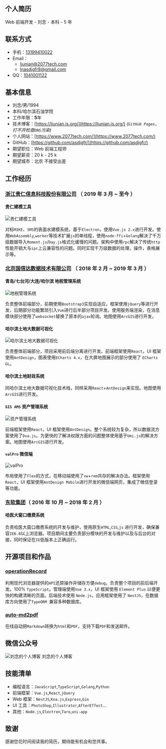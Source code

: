 ## 个人简历

Web 前端开发 - 刘念 - 本科 - 5 年

## 联系方式

- 手机：[13199410022](tel:13199410022)
- Email：
  - [liunian@2077tech.com](mailto:liunian@2077tech.com) 
  - [lnasdjgfr8@gmail.com](mailto:lnasdjgfr8@gmail.com)
- QQ：[1041001122](tencent://message/?uin=1041001122&Site=2077tech.com&Menu=yes)

## 基本信息

- 刘念/男/1994
- 本科/哈尔滨石油学院
- 工作年限：**5**年
- 技术博客：[https://liunian.js.org/](https://liunian.js.org/) _(`GitHub Pages`，打不开检查`DNS`污染)_
- 个人网站：[https://www.2077tech.com/](https://www.2077tech.com/)
- GitHub：[https://github.com/asdjgfr/](https://github.com/asdjgfr/)
- 期望职位：Web 前端工程师
- 期望薪资：20 k - 25 k
- 期望城市：北京 不接受出差

## 工作经历

### [浙江贵仁信息科技股份有限公司](http://www.keepsoft.net/) （ 2019 年 3 月 ~ 至今 ）

#### 贵仁建模工具

![贵仁建模工具](./imgs/gr.png)

对标`MIKE`、`SMS`的表面水建模系统，基于`Electron`，使用`Vue.js 2.x`进行开发。使用`WebAssembly`,`worker`等技术扩展`js`的单线程，使用`node-ffi`+`Golang`解决了千万级数据导入`Moment.js`/`Day.js`格式化缓慢的问题。架构中使用`rpc`解决了传统`http`性能开销大与`ipc`上云兼容性的问题。同时实现千万级数据的处理，操作，表格展示等。

### [北京国信达数据技术有限公司](http://cindata.cn/) （ 2018 年 2 月 ~ 2019 年 3 月 ）

#### 青岛/七台河/大连/哈尔滨 地税管理系统

![地税管理系统](./imgs/ds.png)

负责整体前端部分，前期使用`Bootstrap3`实现自适应，框架使用`jQuery`等进行开发，后期部分功能繁琐引入`Vue`进行后半部分项目开发。使用服务端渲染，在消息模块部分使用了`websocket`替换了原本的`ajax`轮询。地图使用`ArcGIS`进行开发。

#### 哈尔滨土地大数据可视化

![哈尔滨土地大数据可视化](./imgs/bigdata.png)

负责整体前端部分，项目采用前后端分离进行开发。前端框架使用`React`，UI 框架使用`AntDesign`，图表使用`ECharts 4.x`，在大屏地图展示的部分使用了 `ECharts GL`。

#### 哈尔滨土地财政系统

同哈尔滨土地大数据可视化技术栈，同样采用`React`+`AntDesign`来实现。地图使用`ArcGIS`进行开发。

#### `GIS AMS` 资产管理系统

![资产管理系统](./imgs/ams.png)

前端框架使用`React`，UI 框架使用`AntDesign`。整个系统较为复杂，所以数据流方案使用了`Dva.js`。为更快的了解决权限方面的问题整体使用基于`Umi.js`的解决方案。地图使用`ArcGIS`进行开发。

#### `valPro` 微信端

![valPro](./imgs/valPro.jpg)

布局使用了`Flex`的方式，在移动端使用了`vw`+`rem`共存的解决办法。框架使用`React`，UI 框架使用`AntDesign Mobile`进行开发的微信端网页，集成了微信登录等功能。

### [东软集团](https://www.neusoft.com/cn/)（ 2016 年 10 月 ~ 2018 年 2 月 ）

#### 哈医大窗口缴费系统

负责哈医大窗口缴费系统的开发与维护，使用原生`HTML`,`CSS`,`js` 进行开发，确保兼容`IE6.0`以上浏览器。项目期间主要负责部分模块的开发与维护以及与后台的对接，同时保证在`IE`低版本上正确运行。

## 开源项目和作品

### [operationRecord](https://github.com/asdjgfr/operationRecord)

利用现代浏览器提供的`API`还原操作并储存方便`debug`。负责整个项目的前后端开发。100% `TypeScript`。管理端使用`Vue 3.x`，UI 框架使用 `Element Plus` 以便更快的构建清晰的页面。后端技术使用 `Node.js`，应用框架使用了 `NestJS`，在数据库方向使用了`TypeORM `兼容多种数据库。

### [auto-md2pdf](https://github.com/asdjgfr/auto-md2pdf)

在线自动把`Markdown`转换为`html`和`PDF`，支持下载`PDF`和发送邮件。

## 微信公众号

![刘念的个人博客](./imgs/qrcode.jpg)
刘念的个人博客

## 技能清单

- 编程语言：`JavaScript`,`TypeScript`,`Golang`,`Python`
- 前端框架：`Vue.js`,`React`,`jQuery`
- Web 框架：`NestJS`,`Koa.js`,`Express`,`Gin`
- UI 工具：`PhotoShop`,`Illustrator`,`AfterEffect`...
- 其他：`Node.js`,`Electron`,`Taro`,`uni-app`

## 致谢

感谢您花时间阅读我的简历，期待能有机会和您共事。
